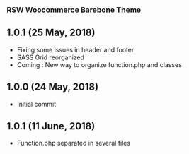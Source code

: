 ### RSW Woocommerce Barebone Theme

## 1.0.1 (25 May, 2018)

* Fixing some issues in header and footer
* SASS Grid reorganized
* Coming : New way to organize function.php and classes


## 1.0.0 (24 May, 2018)

* Initial commit

## 1.0.1 (11 June, 2018)

* Function.php separated in several files
